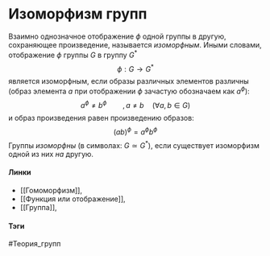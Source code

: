 # Изоморфизм групп
Взаимно однозначное отображение $\phi$ одной группы в другую, сохраняющее произведение, называется *изоморфным*. Иными словами, отображение $\phi$ группы $G$ в группу $G^{*}$ $$\phi:G\rightarrow G^{*}$$ является изоморфным, если образы различных элементов различны (образ элемента $a$ при отображении $\phi$ зачастую обозначаем как $a^{\phi}$): $$a^{\phi}\ne b^{\phi}\qquad, a\ne b\quad(\forall a,b\in G)$$ и образ произведения равен произведению образов: $$(ab)^{\phi}=a^{\phi}b^{\phi}$$
Группы *изоморфны* (в символах: $G\simeq G^{*}$), если существует изоморфизм одной из них *на* другую.

#### Линки
- [[Гомоморфизм]], 
- [[Функция или отображение]], 
- [[Группа]],
#### Тэги 
 #Теория_групп 